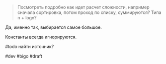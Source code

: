 > Посмотреть подробно как идет расчет сложности, например сначала сортировка, потом проход по списку, суммируются? Типа n + logn?

Да, именно так, выбирается самое большое. 

Константы всегда игнорируются.

#todo найти источник?

#dev  #bigo 
#draft